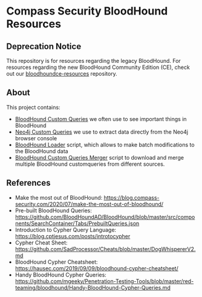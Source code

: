 # Compass Security BloodHound Resources

## Deprecation Notice

This repository is for resources regarding the legacy BloodHound. For resources
regarding the new BloodHound Community Edition (CE), check out our
[bloodhoundce-resources](https://github.com/CompassSecurity/bloodhoundce-resources)
repository.

## About

This project contains:

* [BloodHound Custom Queries](BloodHound_Custom_Queries) we often use to see important things in BloodHound
* [Neo4j Custom Queries](Neo4J_Custom_Queries) we use to extract data directly from the Neo4j browser console
* [BloodHound Loader](BloodHound_Loader) script, which allows to make batch modifications to the BloodHound data
* [BloodHound Custom Queries Merger](BloodHound_Custom_Queries_Merger) script to download and merge multiple BloodHound customqueries from different sources.

## References

* Make the most out of BloodHound: https://blog.compass-security.com/2020/07/make-the-most-out-of-bloodhound/
* Pre-built BloodHound Queries: https://github.com/BloodHoundAD/BloodHound/blob/master/src/components/SearchContainer/Tabs/PrebuiltQueries.json
* Introduction to Cypher Query Language: https://blog.cptjesus.com/posts/introtocypher
* Cypher Cheat Sheet: https://github.com/SadProcessor/Cheats/blob/master/DogWhispererV2.md
* BloodHound Cypher Cheatsheet: https://hausec.com/2019/09/09/bloodhound-cypher-cheatsheet/
* Handy BloodHound Cypher Queries: https://github.com/mgeeky/Penetration-Testing-Tools/blob/master/red-teaming/bloodhound/Handy-BloodHound-Cypher-Queries.md
